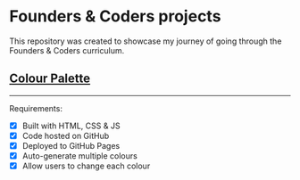 # Founders & Coders projects

This repository was created to showcase my journey of going through the Founders & Coders curriculum.

## [Colour Palette](https://dogwishx.github.io/FAC/colour-palette/)

---

Requirements:

- [x] Built with HTML, CSS & JS
- [x] Code hosted on GitHub
- [x] Deployed to GitHub Pages
- [x] Auto-generate multiple colours
- [x] Allow users to change each colour
